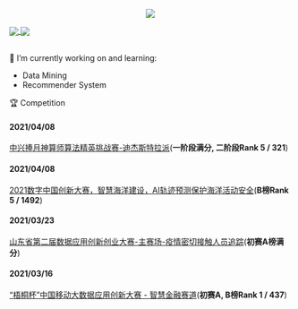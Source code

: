 <p align="center">
 <img src="https://profile-counter.glitch.me/qhykwsw/count.svg"/>
</p>


<a href="https://github.com/qhykwsw">
  <img align="center" src="https://github-readme-stats-teal.vercel.app/api?username=qhykwsw&show_icons=truet&include_all_commits=True&hide=contribs"/>
</a>

<a href="https://github.com/qhykwsw">
  <img align="center" src="https://github-readme-stats-teal.vercel.app/api/top-langs/?username=qhykwsw&layout=compact" />
</a>

<br>
<br>

🔭 I’m currently working on and learning:

  - Data Mining
  - Recommender System

:trophy: Competition

#### 2021/04/08
[中兴捧月神算师算法精英挑战赛-迪杰斯特拉派](https://github.com/qhykwsw/ZTE-2021-Dijkstra)(**一阶段满分, 二阶段Rank 5 / 321**)
#### 2021/04/08
[2021数字中国创新大赛，智慧海洋建设，AI轨迹预测保护海洋活动安全](https://github.com/qhykwsw/ocean_tracking)(**B榜Rank 5 / 1492**)
#### 2021/03/23
[山东省第二届数据应用创新创业大赛-主赛场-疫情密切接触人员追踪](https://github.com/qhykwsw/people_tracking)(**初赛A榜满分**)
#### 2021/03/16
[“梧桐杯”中国移动大数据应用创新大赛 - 智慧金融赛道](https://github.com/qhykwsw/wutong)(**初赛A, B榜Rank 1 / 437**)
